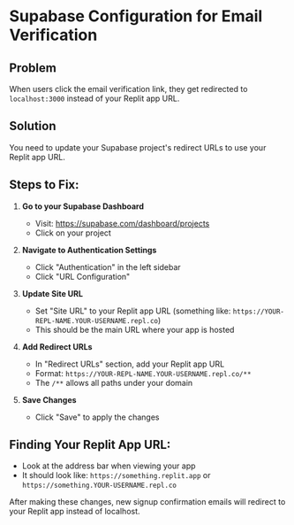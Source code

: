 # Supabase Configuration for Email Verification

## Problem
When users click the email verification link, they get redirected to `localhost:3000` instead of your Replit app URL.

## Solution
You need to update your Supabase project's redirect URLs to use your Replit app URL.

## Steps to Fix:

1. **Go to your Supabase Dashboard**
   - Visit: https://supabase.com/dashboard/projects
   - Click on your project

2. **Navigate to Authentication Settings**
   - Click "Authentication" in the left sidebar
   - Click "URL Configuration" 

3. **Update Site URL**
   - Set "Site URL" to your Replit app URL (something like: `https://YOUR-REPL-NAME.YOUR-USERNAME.repl.co`)
   - This should be the main URL where your app is hosted

4. **Add Redirect URLs**
   - In "Redirect URLs" section, add your Replit app URL
   - Format: `https://YOUR-REPL-NAME.YOUR-USERNAME.repl.co/**`
   - The `/**` allows all paths under your domain

5. **Save Changes**
   - Click "Save" to apply the changes

## Finding Your Replit App URL:
- Look at the address bar when viewing your app
- It should look like: `https://something.replit.app` or `https://something.YOUR-USERNAME.repl.co`

After making these changes, new signup confirmation emails will redirect to your Replit app instead of localhost.